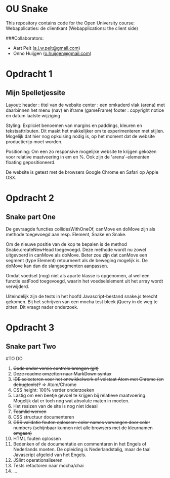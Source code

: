 # OU Snake

This repository contains code for the Open University course: Webapplicaties: de clientkant (Webapplications: the client side)

###Collaborators:

* Aart Pelt (a.j.w.pelt@gmail.com)
* Onno Huijgen (o.huijgen@gmail.com)

# Opdracht 1
## Mijn Spelletjessite

Layout:
header : titel van de website
center : een omkaderd vlak (arena) met daarbinnen het menu (nav) en iframe (gameFrame)
footer : copyright notice en datum laatste wijziging

Styling:
Expliciet benoemen van margins en paddings, kleuren en tekstsattributen. Dit maakt het makkelijker
om te experimenteren met stijlen. Mogelijk dat hier nog opkuising nodig is, op het moment dat de
website productierijp moet worden.

Positioning:
Om een zo responsive mogelijke website te krijgen gekozen voor relative maatvoering in em en %.
Ook zijn de 'arena'-elementen floating gepositioneerd.

De website is getest met de browsers Google Chrome en Safari op Apple OSX.

# Opdracht 2
## Snake part One

De gevraagde functies collidesWithOneOf, canMove en doMove zijn als methode toegevoegd
aan resp. Element, Snake en Snake.

Om de nieuwe positie van de kop te bepalen is de method Snake.createNewHead toegevoegd. Deze methode wordt nu zowel uitgevoerd in canMove als doMove. Beter zou zijn dat canMove een segment (type Element) retourneert als de beweging mogelijk is. De doMove kan dan de slangsegmenten aanpassen.

Omdat voedsel (nog) niet als aparte klasse is opgenomen, al wel een functie eatFood toegevoegd, waarin het voedselelement uit het array wordt verwijderd.

Uiteindelijk zijn de tests in het hoofd Javascript-bestand snake.js terecht gekomen. Bij het schrijven van een
mocha test bleek jQuery in de weg te zitten. Dit vraagt nader onderzoek.

# Opdracht 3
## Snake part Two

<not yet implemented>


#TO DO
1. ~~Code onder versie controle brengen (git)~~
2. ~~Deze readme omzetten naar MarkDown syntax~~
3. ~~IDE selecteren voor het ontwikkelwerk of volstaat Atom met Chrome (en debugtools)?~~ => Atom/Chrome
4. CSS height: 100% verder onderzoeken
5. Lastig om een beetje gevoel te krijgen bij relatieve maatvoering. Mogelijk dat er toch nog wat absolute maten in moeten.
6. Het resizen van de site is nog niet ideaal
7. ~~Teamlid werven~~
8. CSS structuur documenteren
9. ~~CSS validatie fouten oplossen: color names vervangen door color numbers (schijnbaar kunnen niet alle browsers met de kleurnamen omgaan)~~
10. HTML fouten oplossen
11. Bedenken of de documentatie en commentaren in het Engels of Nederlands moeten. De opleiding is Nederlandstalig, maar de taal Javascript afgeleid van het Engels.
12. JSlint operationaliseren
13. Tests refactoren naar mocha/chai
14. ...
